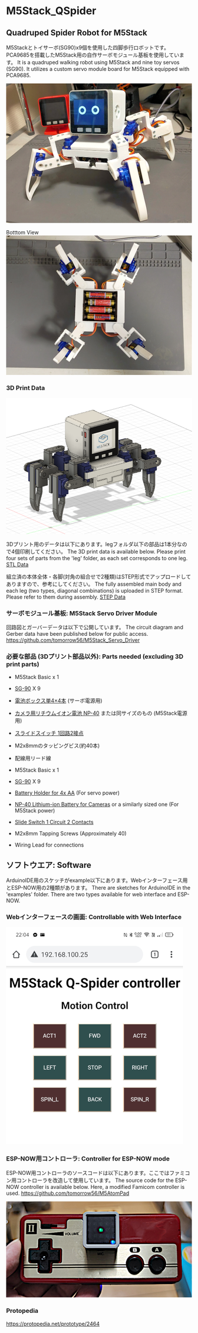 # M5Stack_QSpider

## Quadruped Spider Robot for M5Stack
M5Stackとトイサーボ(SG90)x9個を使用した四脚歩行ロボットです。PCA9685を搭載したM5Stack用の自作サーボモジュール基板を使用しています。
It is a quadruped walking robot using M5Stack and nine toy servos (SG90). It utilizes a custom servo module board for M5Stack equipped with PCA9685.

![Body](img/body2.jpg)

Botttom View
![Controller](img/Battery.jpg)

### 3D Print Data
![Design](img/Fusion360.PNG)

3Dプリント用のデータは以下にあります。legフォルダ以下の部品は1本分なので4個印刷してください。
The 3D print data is available below. Please print four sets of parts from the 'leg' folder, as each set corresponds to one leg.
[STL Data](3dprint/)

組立済の本体全体・各脚(対角の組合せで2種類)はSTEP形式でアップロードしてありますので、参考にしてください。
The fully assembled main body and each leg (two types, diagonal combinations) is uploaded in STEP format. Please refer to them during assembly.
[STEP Data](3dprint/step)

### サーボモジュール基板: M5Stack Servo Driver Module
回路図とガーバーデータは以下で公開しています。
The circuit diagram and Gerber data have been published below for public access.
<https://github.com/tomorrow56/M5Stack_Servo_Driver>

### 必要な部品 (3Dプリント部品以外): Parts needed (excluding 3D print parts)

* M5Stack Basic x 1
* [SG-90](https://akizukidenshi.com/catalog/g/gM-08761/) X 9
* [電池ボックス単4×4本](https://akizukidenshi.com/catalog/g/gP-03087/) (サーボ電源用)
* [カメラ用リチウムイオン電池 NP-40](https://amzn.to/3S4qocj) または同サイズのもの (M5Stack電源用)
* [スライドスイッチ 1回路2接点](https://akizukidenshi.com/catalog/g/gP-15707/)
* M2x8mmのタッピングビス(約40本)
* 配線用リード線

* M5Stack Basic x 1
* [SG-90](https://akizukidenshi.com/catalog/g/gM-08761/) X 9
* [Battery Holder for 4x AA](https://akizukidenshi.com/catalog/g/gP-03087/) (For servo power)
* [NP-40 Lithium-ion Battery for Cameras](https://amzn.to/3S4qocj) or a similarly sized one (For M5Stack power)
* [Slide Switch 1 Circuit 2 Contacts](https://akizukidenshi.com/catalog/g/gP-15707/)
* M2x8mm Tapping Screws (Approximately 40)
* Wiring Lead for connections

## ソフトウエア: Software

ArduinoIDE用のスケッチがexample以下にあります。Webインターフェース用とESP-NOW用の2種類があります。
There are sketches for ArduinoIDE in the 'examples' folder. There are two types available for web interface and ESP-NOW.

### Webインターフェースの画面: Controllable with Web Interface
![Controller](img/WebController.png)

### ESP-NOW用コントローラ: Controller for ESP-NOW mode
ESP-NOW用コントローラのソースコードは以下にあります。ここではファミコン用コントローラを改造して使用しています。
The source code for the ESP-NOW controller is available below. Here, a modified Famicom controller is used.
<https://github.com/tomorrow56/M5AtomPad>

![M5AtomPad](img/controller.jpg)

### Protopedia
<https://protopedia.net/prototype/2464>
